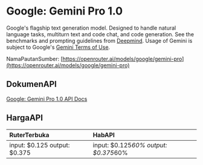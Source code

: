 # Google: Gemini Pro 1.0

Google's flagship text generation model. Designed to handle natural language tasks, multiturn text and code chat, and code generation.
See the benchmarks and prompting guidelines from [Deepmind](https://deepmind.google/technologies/gemini/).
Usage of Gemini is subject to Google's [Gemini Terms of Use](https://ai.google.dev/terms).

NamaPautanSumber: [https://openrouter.ai/models/google/gemini-pro](https://openrouter.ai/models/google/gemini-pro)

## DokumenAPI

[Google: Gemini Pro 1.0 API Docs](../apis/kl/Google:_Gemini_Pro_1.0.md)

## HargaAPI

| RuterTerbuka | HabAPI |
|:---|:---|
| input: $0.125 output: $0.375 | input: $0.125*60% output: $0.375*60% |
